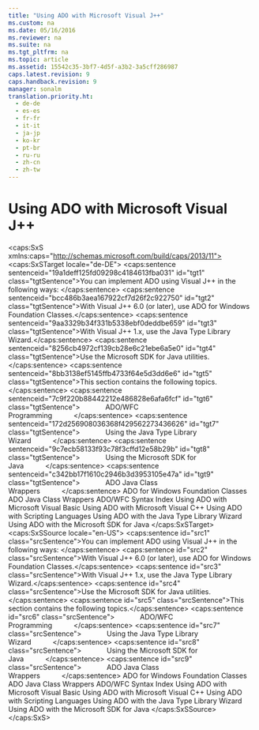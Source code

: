 ```yaml
---
title: "Using ADO with Microsoft Visual J++"
ms.custom: na
ms.date: 05/16/2016
ms.reviewer: na
ms.suite: na
ms.tgt_pltfrm: na
ms.topic: article
ms.assetid: 15542c35-3bf7-4d5f-a3b2-3a5cff286987
caps.latest.revision: 9
caps.handback.revision: 9
manager: sonalm
translation.priority.ht: 
  - de-de
  - es-es
  - fr-fr
  - it-it
  - ja-jp
  - ko-kr
  - pt-br
  - ru-ru
  - zh-cn
  - zh-tw
---
```

# Using ADO with Microsoft Visual J++
<?xml version="1.0" encoding="utf-8"?>
<caps:SxS xmlns:caps="http://schemas.microsoft.com/build/caps/2013/11">
  <caps:SxSTarget locale="de-DE">
    <developerReferenceWithoutSyntaxDocument xsi:schemaLocation="http://ddue.schemas.microsoft.com/authoring/2003/5 http://dduestorage.blob.core.windows.net/ddueschema/developer.xsd" xmlns="http://ddue.schemas.microsoft.com/authoring/2003/5" xmlns:xlink="http://www.w3.org/1999/xlink" xmlns:xsi="http://www.w3.org/2001/XMLSchema-instance">
      <introduction>
        <para>
          <caps:sentence sentenceid="19a1deff125fd09298c4184613fba031" id="tgt1" class="tgtSentence">You can implement ADO using Visual J++ in the following ways:  </caps:sentence>
        </para>
        <list class="bullet">
          <listItem>
            <para>
              <caps:sentence sentenceid="bcc486b3aea167922cf7d26f2c922750" id="tgt2" class="tgtSentence">With Visual J++ 6.0 (or later), use ADO for Windows Foundation Classes.</caps:sentence>
            </para>
          </listItem>
          <listItem>
            <para>
              <caps:sentence sentenceid="9aa3329b34f331b5338ebf0deddbe659" id="tgt3" class="tgtSentence">With Visual J++ 1.x, use the Java Type Library Wizard.</caps:sentence>
            </para>
          </listItem>
          <listItem>
            <para>
              <caps:sentence sentenceid="8256cb4972cf139cb28e6c21ebe6a5e0" id="tgt4" class="tgtSentence">Use the Microsoft SDK for Java utilities.</caps:sentence>
            </para>
          </listItem>
        </list>
        <para>
          <caps:sentence sentenceid="8bb3138ef5145ffb4733f64e5d3dd6e6" id="tgt5" class="tgtSentence">This section contains the following topics.</caps:sentence>
        </para>
        <list class="bullet">
          <listItem>
            <para>
              <caps:sentence sentenceid="7c9f220b88442212e486828e6afa6fcf" id="tgt6" class="tgtSentence">             <legacyLink xlink:href="1fdfa42e-897e-4770-b320-ab3720adabcc">ADO/WFC Programming</legacyLink>           </caps:sentence>
            </para>
          </listItem>
          <listItem>
            <para>
              <caps:sentence sentenceid="172d256908036368f429562273436626" id="tgt7" class="tgtSentence">             <legacyLink xlink:href="f9737a65-4b2f-47fa-b026-1494dca158eb">Using the Java Type Library Wizard</legacyLink>           </caps:sentence>
            </para>
          </listItem>
          <listItem>
            <para>
              <caps:sentence sentenceid="9c7ecb58133f93c78f3cffd12e58b29b" id="tgt8" class="tgtSentence">             <legacyLink xlink:href="2d7cb5b5-8307-49dd-b07e-c07069bb1626">Using the Microsoft SDK for Java</legacyLink>           </caps:sentence>
            </para>
          </listItem>
          <listItem>
            <para>
              <caps:sentence sentenceid="c342bb17f1610c2946b3d3953105e47a" id="tgt9" class="tgtSentence">             <legacyLink xlink:href="1fc09dc1-9e32-412e-9f43-b8eb8bb483ca">ADO Java Class Wrappers</legacyLink>           </caps:sentence>
            </para>
          </listItem>
        </list>
      </introduction>
      <relatedTopics>
        <link xlink:href="1fdfa42e-897e-4770-b320-ab3720adabcc">ADO for Windows Foundation Classes</link>
        <link xlink:href="1fc09dc1-9e32-412e-9f43-b8eb8bb483ca">ADO Java Class Wrappers</link>
        <link xlink:href="a14bbc36-87ec-409d-97b3-393b66b1b8e3">ADO/WFC Syntax Index</link>
        <link xlink:href="9dfb6784-037d-4f9d-bb7f-b506b4498573">Using ADO with Microsoft Visual Basic</link>
        <link xlink:href="07d25fc0-4958-4e12-b616-36257ead812b">Using ADO with Microsoft Visual C++</link>
        <link xlink:href="76fc4d00-0c9f-422b-af5c-af6ed8fb29d8">Using ADO with Scripting Languages</link>
        <link xlink:href="f9737a65-4b2f-47fa-b026-1494dca158eb">Using ADO with the Java Type Library Wizard</link>
        <link xlink:href="2d7cb5b5-8307-49dd-b07e-c07069bb1626">Using ADO with the Microsoft SDK for Java</link>
      </relatedTopics>
    </developerReferenceWithoutSyntaxDocument>
  </caps:SxSTarget>
  <caps:SxSSource locale="en-US">
    <developerReferenceWithoutSyntaxDocument xsi:schemaLocation="http://ddue.schemas.microsoft.com/authoring/2003/5 http://dduestorage.blob.core.windows.net/ddueschema/developer.xsd" xmlns="http://ddue.schemas.microsoft.com/authoring/2003/5" xmlns:xlink="http://www.w3.org/1999/xlink" xmlns:xsi="http://www.w3.org/2001/XMLSchema-instance">
      <introduction>
        <para>
          <caps:sentence id="src1" class="srcSentence">You can implement ADO using Visual J++ in the following ways:  </caps:sentence>
        </para>
        <list class="bullet">
          <listItem>
            <para>
              <caps:sentence id="src2" class="srcSentence">With Visual J++ 6.0 (or later), use ADO for Windows Foundation Classes.</caps:sentence>
            </para>
          </listItem>
          <listItem>
            <para>
              <caps:sentence id="src3" class="srcSentence">With Visual J++ 1.x, use the Java Type Library Wizard.</caps:sentence>
            </para>
          </listItem>
          <listItem>
            <para>
              <caps:sentence id="src4" class="srcSentence">Use the Microsoft SDK for Java utilities.</caps:sentence>
            </para>
          </listItem>
        </list>
        <para>
          <caps:sentence id="src5" class="srcSentence">This section contains the following topics.</caps:sentence>
        </para>
        <list class="bullet">
          <listItem>
            <para>
              <caps:sentence id="src6" class="srcSentence">             <legacyLink xlink:href="1fdfa42e-897e-4770-b320-ab3720adabcc">ADO/WFC Programming</legacyLink>           </caps:sentence>
            </para>
          </listItem>
          <listItem>
            <para>
              <caps:sentence id="src7" class="srcSentence">             <legacyLink xlink:href="f9737a65-4b2f-47fa-b026-1494dca158eb">Using the Java Type Library Wizard</legacyLink>           </caps:sentence>
            </para>
          </listItem>
          <listItem>
            <para>
              <caps:sentence id="src8" class="srcSentence">             <legacyLink xlink:href="2d7cb5b5-8307-49dd-b07e-c07069bb1626">Using the Microsoft SDK for Java</legacyLink>           </caps:sentence>
            </para>
          </listItem>
          <listItem>
            <para>
              <caps:sentence id="src9" class="srcSentence">             <legacyLink xlink:href="1fc09dc1-9e32-412e-9f43-b8eb8bb483ca">ADO Java Class Wrappers</legacyLink>           </caps:sentence>
            </para>
          </listItem>
        </list>
      </introduction>
      <relatedTopics>
        <link xlink:href="1fdfa42e-897e-4770-b320-ab3720adabcc">ADO for Windows Foundation Classes</link>
        <link xlink:href="1fc09dc1-9e32-412e-9f43-b8eb8bb483ca">ADO Java Class Wrappers</link>
        <link xlink:href="a14bbc36-87ec-409d-97b3-393b66b1b8e3">ADO/WFC Syntax Index</link>
        <link xlink:href="9dfb6784-037d-4f9d-bb7f-b506b4498573">Using ADO with Microsoft Visual Basic</link>
        <link xlink:href="07d25fc0-4958-4e12-b616-36257ead812b">Using ADO with Microsoft Visual C++</link>
        <link xlink:href="76fc4d00-0c9f-422b-af5c-af6ed8fb29d8">Using ADO with Scripting Languages</link>
        <link xlink:href="f9737a65-4b2f-47fa-b026-1494dca158eb">Using ADO with the Java Type Library Wizard</link>
        <link xlink:href="2d7cb5b5-8307-49dd-b07e-c07069bb1626">Using ADO with the Microsoft SDK for Java</link>
      </relatedTopics>
    </developerReferenceWithoutSyntaxDocument>
  </caps:SxSSource>
</caps:SxS>
